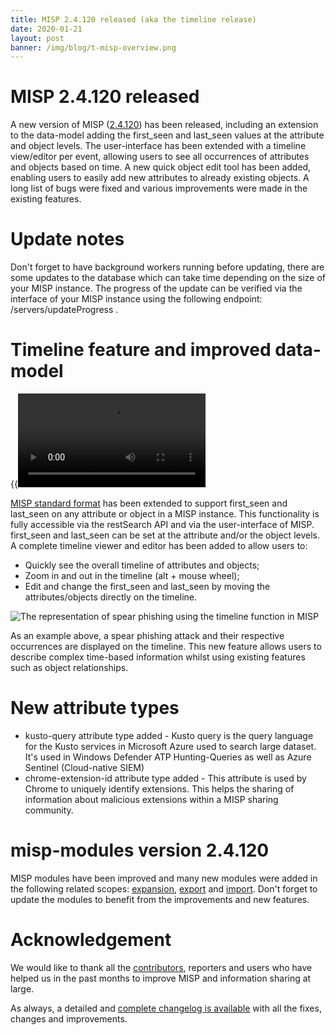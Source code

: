 ```yaml
---
title: MISP 2.4.120 released (aka the timeline release)
date: 2020-01-21
layout: post
banner: /img/blog/t-misp-overview.png
---
```


# MISP 2.4.120 released

A new version of MISP ([2.4.120](https://github.com/MISP/MISP/tree/v2.4.120)) has been released, including an extension to the data-model adding the first_seen and last_seen values at the attribute and object levels. The user-interface has been extended with a timeline view/editor per event, allowing users to see all occurrences of attributes and objects based on time. A new quick object edit tool has been added, enabling users to easily add new attributes to already existing objects. A long list of bugs were fixed and various improvements were made in the existing features.

# Update notes

Don't forget to have background workers running before updating, there are some updates to the database which can take time depending on the size of your MISP instance. The
progress of the update can be verified via the interface of your MISP instance using the following endpoint: /servers/updateProgress .

# Timeline feature and improved data-model

{{<video src="/img/blog/timeline-video.mp4" title="Overview of the MISP timeline feature" >}}

[MISP standard format](https://www.misp-standard.org/) has been extended to support first_seen and last_seen on any attribute or object in a MISP instance. This functionality is fully accessible via the restSearch API and via the user-interface of MISP. first_seen and last_seen can be set at the attribute and/or the object levels. A complete timeline viewer and editor has been added to allow users to:

- Quickly see the overall timeline of attributes and objects;
- Zoom in and out in the timeline (alt + mouse wheel);
- Edit and change the first_seen and last_seen by moving the attributes/objects directly on the timeline.

![The representation of spear phishing using the timeline function in MISP](/img/blog/t-misp-overview.png)

As an example above, a spear phishing attack and their respective occurrences are displayed on the timeline. This new feature allows users to describe complex time-based information whilst using existing features such as object relationships.

# New attribute types

- kusto-query attribute type added - Kusto query is the query language for the Kusto services in Microsoft Azure used to search large dataset. It's used in Windows Defender ATP Hunting-Queries as well as Azure Sentinel (Cloud-native SIEM)
- chrome-extension-id attribute type added - This attribute is used by Chrome to uniquely identify extensions. This helps the sharing of information about malicious extensions within a MISP sharing community.

# misp-modules version 2.4.120

MISP modules have been improved and many new modules were added in the following related scopes: [expansion](http://misp.github.io/misp-modules/expansion/), [export](http://misp.github.io/misp-modules/export_mod/) and [import](http://misp.github.io/misp-modules/import_mod/). Don't forget to update the modules to benefit from the improvements and new features.

# Acknowledgement

We would like to thank all the [contributors](/contributors), reporters and users who have helped us in the past months to improve MISP and information sharing at large.

As always, a detailed and [complete changelog is available](/Changelog.txt) with all the fixes, changes and improvements.

